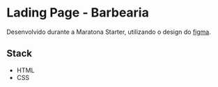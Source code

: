 # Lading Page - Barbearia

Desenvolvido durante a Maratona Starter, utilizando o design do 
[figma](https://www.figma.com/file/3b1R74TPtvAqo0ymWYTSOh/Projeto-%E2%80%A2-Maratona-Starter?node-id=2%3A2).

## Stack
- HTML
- CSS